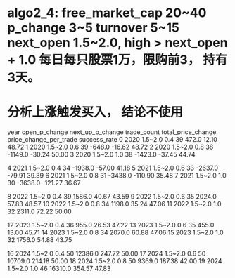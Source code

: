 # algo2_4: free_market_cap 20~40 p_change 3~5 turnover 5~15 next_open 1.5~2.0, high > next_open + 1.0 每日每只股票1万，限购前3， 持有3天。

# 分析上涨触发买入， 结论不使用

   year open_p_change  next_up_p_change  trade_count  total_price_change  price_change_per_trade  success_rate
0   2020       1.5~2.0               0.4           39               472.0                   12.10         48.72
1   2020       1.5~2.0               0.6           39              -648.0                  -16.62         48.72
2   2020       1.5~2.0               0.8           38             -1149.0                  -30.24         50.00
3   2020       1.5~2.0               1.0           38             -1423.0                  -37.45         44.74

4   2021       1.5~2.0               0.4           34             -1938.0                  -57.00         41.18
5   2021       1.5~2.0               0.6           33             -2637.0                  -79.91         39.39
6   2021       1.5~2.0               0.8           31             -3438.0                 -110.90         35.48
7   2021       1.5~2.0               1.0           30             -3638.0                 -121.27         36.67

8   2022       1.5~2.0               0.4           39              1586.0                   40.67         43.59
9   2022       1.5~2.0               0.6           35              2024.0                   57.83         48.57
10  2022       1.5~2.0               0.8           34              1198.0                   35.24         47.06
11  2022       1.5~2.0               1.0           32              2311.0                   72.22         50.00

12  2023       1.5~2.0               0.4           36               955.0                   26.53         47.22
13  2023       1.5~2.0               0.6           35               455.0                   13.00         45.71
14  2023       1.5~2.0               0.8           34              2070.0                   60.88         47.06
15  2023       1.5~2.0               1.0           32              1756.0                   54.88         43.75

16  2024       1.5~2.0               0.4           50             12386.0                  247.72         50.00
17  2024       1.5~2.0               0.6           50             10709.0                  214.18         50.00
18  2024       1.5~2.0               0.8           50              9369.0                  187.38         42.00
19  2024       1.5~2.0               1.0           46             16310.0                  354.57         47.83